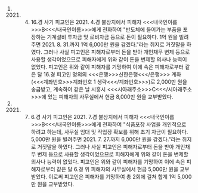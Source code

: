 1. 2021. 4. 16.경 사기
피고인은 2021. 4.경 불상지에서 피해자 <<<내국인이름>>>B<<</내국인이름>>>에게 전화하여 "반도체에 들어가는 부품을 포장하는 기계설비 투자금 및 로비자금 등으로 돈이 필요하다. 1억 원을 빌려주면 2021. 8. 31.까지 1억 6,000만 원을 갚겠다."라는 취지로 거짓말을 하였다.
그러나 사실 피고인은 피해자로부터 돈을 받아 개인채무 변제 등으로 사용할 생각이었으므로 피해자에게 위와 같이 돈을 변제할 의사나 능력이 없었다.
피고인은 위와 같이 피해자를 기망하여 이에 속은 피해자로부터 같은 달 16.경 피고인 명의의 <<<은행>>>신한은행<<</은행>>> 계좌(<<<계좌번호>>>계좌번호 1 생략<<</계좌번호>>>)로 2,000만 원을 송금받고, 계속하여 같은 날 시흥시 <<<시아래주소>>>C<<</시아래주소>>>에 있는 피해자의 사무실에서 현금 8,000만 원을 교부받았다.
2. 2021. 7. 6.경 사기
피고인은 2021. 7.경 불상지에서 피해자 <<<내국인이름>>>B<<</내국인이름>>>에게 전화하여 "식품포장 사업을 개인적으로 하려고 하는데, 사무실 임대 및 작업장 확보를 위해 초기 자금이 필요하다. 5,000만 원을 빌려주면 2021. 7. 27.까지 6,000만 원을 갚겠다."라는 취지로 거짓말을 하였다.
그러나 사실 피고인은 피해자로부터 돈을 받아 개인채무 변제 등으로 사용할 생각이었으므로 피해자에게 위와 같이 돈을 변제할 의사나 능력이 없었다.
피고인은 위와 같이 피해자를 기망하여 이에 속은 피해자로부터 같은 달 6.경 위 피해자의 사무실에서 현금 5,000만 원을 교부받았다.
이로써 피고인은 피해자를 기망하여 총 2회에 걸쳐 합계 1억 5,000만 원을 교부받았다.